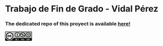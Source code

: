 # Trabajo de Fin de Grado - Vidal Pérez

### The dedicated repo of this proyect is available [here!](https://github.com/vidalperezbohoyo/g-arm/tree/main)
![](https://github.com/RoboticsURJC/tfg-vperez/blob/c653ac1619bd573e9c409cd4b69c40600aa33cfa/images/ccImage.png)
